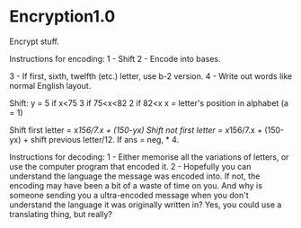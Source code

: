 # Encryption1.0
Encrypt stuff.

Instructions for encoding:
1 - Shift
2 - Encode into bases.

3 - If first, sixth, twelfth (etc.) letter, use b-2 version.
4 - Write out words like normal English layout.

Shift:
y = 5 if x<75
    3 if 75<x<82
    2 if 82<x
x = letter's position in alphabet (a = 1)

Shift first letter = x*156/7.x + (150-yx) 
Shift not first letter = x*156/7.x + (150-yx) + shift previous letter/12.
If ans = neg, * 4.

Instructions for decoding:
1 - Either memorise all the variations of letters, or use the computer program that encoded it.
2 - Hopefully you can understand the language the message was encoded into. If not, the encoding may have been a bit
of a waste of time on you. And why is someone sending you a ultra-encoded message when you don't understand the language
it was originally written in? Yes, you could use a translating thing, but really?